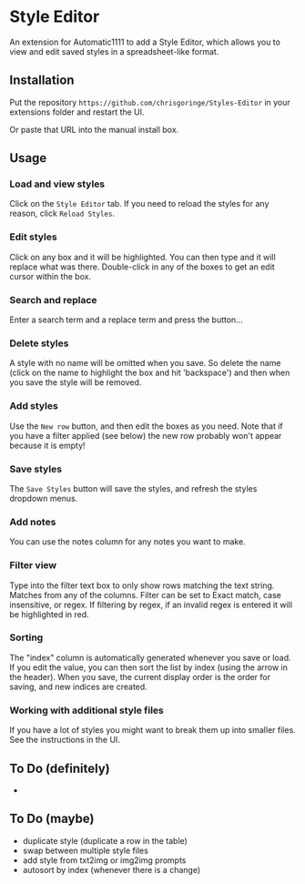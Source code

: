 # Style Editor

An extension for Automatic1111 to add a Style Editor, which allows you to view and edit saved styles in a spreadsheet-like format. 

## Installation

Put the repository `https://github.com/chrisgoringe/Styles-Editor` in your extensions folder and restart the UI.

Or paste that URL into the manual install box.

## Usage

### Load and view styles
Click on the `Style Editor` tab. If you need to reload the styles for any reason,  click `Reload Styles`.

### Edit styles
Click on any box and it will be highlighted. You can then type and it will replace what was there.
Double-click in any of the boxes to get an edit cursor within the box.

### Search and replace
Enter a search term and a replace term and press the button...

### Delete styles
A style with no name will be omitted when you save. So delete the name (click on the name to highlight the box and hit 'backspace') and then when you save the style will be removed.

### Add styles
Use the `New row` button, and then edit the boxes as you need. Note that if you have a filter applied (see below) the new row probably won't appear because it is empty!

### Save styles
The `Save Styles` button will save the styles, and refresh the styles dropdown menus.

### Add notes
You can use the notes column for any notes you want to make.

### Filter view
Type into the filter text box to only show rows matching the text string. Matches from any of the columns. Filter can be set to Exact match, case insensitive, or regex.
If filtering by regex, if an invalid regex is entered it will be highlighted in red.

### Sorting
The "index" column is automatically generated whenever you save or load. If you edit the value, you can then sort the list by index (using the arrow in the header). When you save, the current display order is the order for saving, and new indices are created.

### Working with additional style files
If you have a lot of styles you might want to break them up into smaller files. See the instructions in the UI.

## To Do (definitely)
- 

## To Do (maybe)
- duplicate style (duplicate a row in the table)
- swap between multiple style files
- add style from txt2img or img2img prompts
- autosort by index (whenever there is a change)


